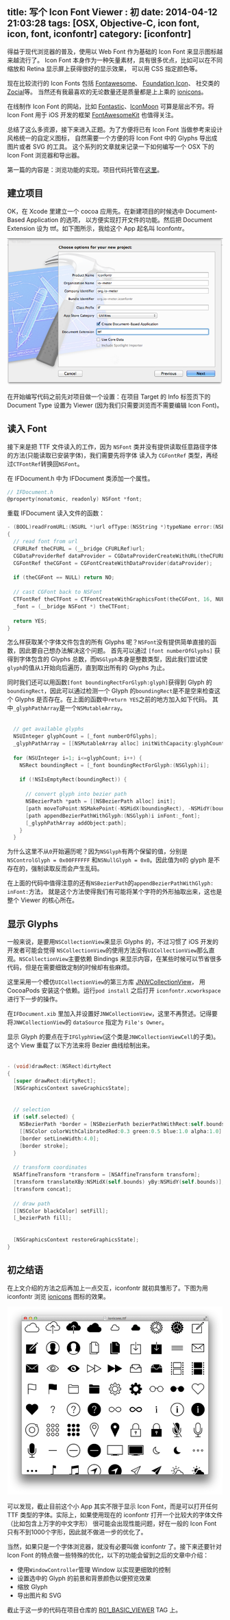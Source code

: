 title: 写个 Icon Font Viewer : 初
date: 2014-04-12 21:03:28
tags: [OSX, Objective-C, icon font, icon, font, iconfontr]
category: [iconfontr]
---

得益于现代浏览器的普及，使用以 Web Font 作为基础的 Icon Font 来显示图标越来越流行了。
Icon Font 本身作为一种矢量素材，具有很多优点，比如可以在不同缩放和 Retina 显示屏上获得很好的显示效果，
可以用 CSS 指定颜色等。

<!-- more -->

现在比较流行的 Icon Fonts 包括 [Fontawesome](http://fontawesome.io)、
[Foundation Icon](http://zurb.com/playground/foundation-icon-fonts-3)、
社交类的 [Zocial](http://zocial.smcllns.com/)等。
当然还有我最喜欢的无论数量还是质量都是上上乘的 [ionicons](http://ionicons.com/)。

在线制作 Icon Font 的网站，比如 [Fontastic](http://fontastic.me)、[IconMoon](http://icomoon.io/)
可算是层出不穷。将 Icon Font 用于 iOS 开发的框架 [FontAwesomeKit](https://github.com/PrideChung/FontAwesomeKit)
也值得关注。

总结了这么多资源，接下来进入正题。为了方便将已有 Icon Font 当做参考来设计风格统一的自定义图标，
自然需要一个方便的将 Icon Font 中的 Glyphs 导出成图片或者 SVG 的工具。
这个系列的文章就来记录一下如何编写一个 OSX 下的 Icon Font 浏览器和导出器。

第一篇的内容是：浏览功能的实现。项目代码托管在[这里](https://github.com/shanzi/iconfontr/)。

## 建立项目

OK，在 Xcode 里建立一个 cocoa 应用先。在新建项目的时候选中 Document-Based Application 的选项，
以方便实现打开文件的功能。然后把 Document Extension 设为 ttf。如下图所示，我给这个 App 起名叫 Iconfontr。

![create project](/img/iconfontr/document-base.png)

在开始编写代码之前先对项目做一个设置：在项目 Target 的 Info 标签页下的 Document Type
设置为 Viewer (因为我们只需要浏览而不需要编辑 Icon Font)。

## 读入 Font

接下来是把 TTF 文件读入的工作，因为 `NSFont` 类并没有提供读取任意路径字体的方法(只能读取已安装字体)，我们需要先将字体
读入为 `CGFontRef` 类型，再经过`CTFontRef`转换回`NSFont`。

在 IFDocument.h 中为 IFDocument 类添加一个属性。

```objectivec
// IFDocument.h
@property(nonatomic, readonly) NSFont *font;
```

重载 IFDocument 读入文件的函数：

```objectivec
- (BOOL)readFromURL:(NSURL *)url ofType:(NSString *)typeName error:(NSError *__autoreleasing *)outError
{
  // read font from url
  CFURLRef theCFURL = (__bridge CFURLRef)url;
  CGDataProviderRef dataProvider = CGDataProviderCreateWithURL(theCFURL);
  CGFontRef theCGFont = CGFontCreateWithDataProvider(dataProvider);

  if (theCGFont == NULL) return NO;

  // cast CGFont back to NSFont
  CTFontRef theCTFont = CTFontCreateWithGraphicsFont(theCGFont, 16, NULL, NULL);
  _font = (__bridge NSFont *) theCTFont;
  
  return YES;
}
```

怎么样获取某个字体文件包含的所有 Glyphs 呢？`NSFont`没有提供简单直接的函数，因此要自己想办法解决这个问题。
首先可以通过 `[font numberOfGlyphs]` 获得到字体包含的 Glyphs 总数，而`NSGlyph`本身是整数类型，因此我们尝试使 
`glyph`的值从`1`开始向后遍历，直到取出所有的 Glyphs 为止。

同时我们还可以用函数`[font boundingRectForGlyph:glyph]`获得到 Glyph 的 `boundingRect`，因此可以通过检测一个
Glyph 的`boundingRect`是不是空来检查这个 Glyphs 是否存在。在上面的函数中`return YES`之前的地方加入如下代码。
其中`_glyphPathArray`是一个`NSMutableArray`。 

```objectivec

  // get available glyphs
  NSUInteger glyphCount = [_font numberOfGlyphs];
  _glyphPathArray = [[NSMutableArray alloc] initWithCapacity:glyphCount];
 
  for (NSUInteger i=1; i<=glyphCount; i++) {
    NSRect boundingRect = [_font boundingRectForGlyph:(NSGlyph)i];
    
    if (!NSIsEmptyRect(boundingRect)) {

      // convert glyph into bezier path
      NSBezierPath *path = [[NSBezierPath alloc] init];
      [path moveToPoint:NSMakePoint(-NSMidX(boundingRect), -NSMidY(boundingRect))];
      [path appendBezierPathWithGlyph:(NSGlyph)i inFont:_font];
      [_glyphPathArray addObject:path];
    }
  }
```

为什么这里不从`0`开始遍历呢？因为`NSGlyph`有两个保留的值，分别是`NSControlGlyph = 0x00FFFFFF`
和`NSNullGlyph = 0x0`。因此值为`0`的 glyph 是不存在的，强制读取反而会产生乱码。

在上面的代码中值得注意的还有`NSBezierPath`的`appendBezierPathWithGlyph: inFont:`方法，
就是这个方法使得我们有可能将某个字符的外形抽取出来，这也是整个 Viewer 的核心所在。

## 显示 Glyphs

一般来说，是要用`NSCollectionView`来显示 Glyphs 的，不过习惯了 iOS 开发的开发者可能会觉得
`NSCollectionView`的使用方法没有`UICollectionView`那么直观。`NSCollectionView`主要依赖 Bindings
来显示内容，在某些时候可以节省很多代码，但是在需要细致定制的时候却有些麻烦。

这里采用一个模仿`UICollectionView`的第三方库 [JNWCollectionView](https://github.com/jwilling/JNWCollectionView)，
用 CocoaPods 安装这个依赖。运行`pod install` 之后打开 `iconfontr.xcworkspace` 进行下一步的操作。

在`IFDocument.xib` 里加入并设置好`JNWCollectionView`，这里不再赘述。记得要将`JNWCollectionView`的
`dataSource` 指定为 `File's Owner`。

显示 Glyph 的要点在于`IFGlyphView`(这个类是`JNWCollectionViewCell`的子类)。
这个 View 重载了以下方法来将 Bezier 曲线绘制出来。

```objectivec

- (void)drawRect:(NSRect)dirtyRect
{
  [super drawRect:dirtyRect];
  [NSGraphicsContext saveGraphicsState];
  
  
  // selection
  if (self.selected) {
    NSBezierPath *border = [NSBezierPath bezierPathWithRect:self.bounds];
    [[NSColor colorWithCalibratedRed:0.3 green:0.5 blue:1.0 alpha:1.0] setStroke];
    [border setLineWidth:4.0];
    [border stroke];
  }

  // transform coordinates
  NSAffineTransform *transform = [NSAffineTransform transform];
  [transform translateXBy:NSMidX(self.bounds) yBy:NSMidY(self.bounds)];
  [transform concat];
  
  // draw path
  [[NSColor blackColor] setFill];
  [_bezierPath fill];
  
  
  [NSGraphicsContext restoreGraphicsState];
}
```

## 初之结语

在上文介绍的方法之后再加上一点交互，iconfontr 就初具雏形了。下图为用 iconfontr 浏览
[ionicons](http://ionicons.com/) 图标的效果。

![Basic Viewer](/img/iconfontr/result1.png)

可以发现，截止目前这个小 App 其实不限于显示 Icon Font，而是可以打开任何
TTF 类型的字体。实际上，如果使用现在的 iconfontr 打开一个比较大的字体文件（比如包含上万字的中文字形）
很可能会出现性能问题，好在一般的 Icon Font 只有不到1000个字形，因此就不做进一步的优化了。

当然，如果只是一个字体浏览器，就没有必要叫做 iconfontr 了。接下来还要针对 Icon Font
的特点做一些特殊的优化，以下的功能会留到之后的文章中介绍：

* 使用`WindowController`管理 Window 以实现更细致的控制
* 设置选中的 Glyph 的前景和背景颜色以便预览效果
* 缩放 Glyph
* 导出图片和 SVG

截止于这一步的代码在项目仓库的 [R01\_BASIC\_VIEWER](https://github.com/shanzi/iconfontr/tree/R01_BASIC_VIEWER)
TAG 上。
